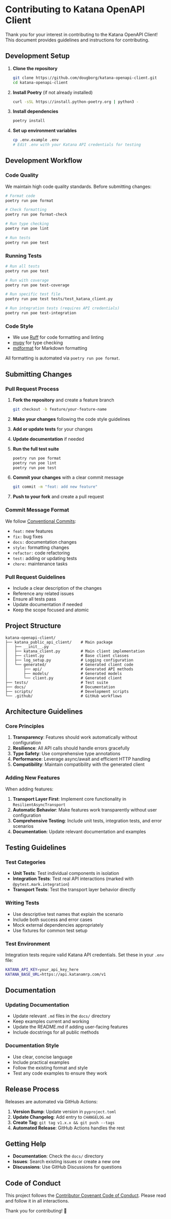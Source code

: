 # Contributing to Katana OpenAPI Client

Thank you for your interest in contributing to the Katana OpenAPI Client! This document
provides guidelines and instructions for contributing.

## Development Setup

1. **Clone the repository**

   ```bash
   git clone https://github.com/dougborg/katana-openapi-client.git
   cd katana-openapi-client
   ```

1. **Install Poetry** (if not already installed)

   ```bash
   curl -sSL https://install.python-poetry.org | python3 -
   ```

1. **Install dependencies**

   ```bash
   poetry install
   ```

1. **Set up environment variables**

   ```bash
   cp .env.example .env
   # Edit .env with your Katana API credentials for testing
   ```

## Development Workflow

### Code Quality

We maintain high code quality standards. Before submitting changes:

```bash
# Format code
poetry run poe format

# Check formatting
poetry run poe format-check

# Run type checking
poetry run poe lint

# Run tests
poetry run poe test
```

### Running Tests

```bash
# Run all tests
poetry run poe test

# Run with coverage
poetry run poe test-coverage

# Run specific test file
poetry run poe test tests/test_katana_client.py

# Run integration tests (requires API credentials)
poetry run poe test-integration
```

### Code Style

- We use [Ruff](https://docs.astral.sh/ruff/) for code formatting and linting
- [mypy](https://mypy.readthedocs.io/) for type checking
- [mdformat](https://mdformat.readthedocs.io/) for Markdown formatting

All formatting is automated via `poetry run poe format`.

## Submitting Changes

### Pull Request Process

1. **Fork the repository** and create a feature branch

   ```bash
   git checkout -b feature/your-feature-name
   ```

1. **Make your changes** following the code style guidelines

1. **Add or update tests** for your changes

1. **Update documentation** if needed

1. **Run the full test suite**

   ```bash
   poetry run poe format
   poetry run poe lint
   poetry run poe test
   ```

1. **Commit your changes** with a clear commit message

   ```bash
   git commit -m "feat: add new feature"
   ```

1. **Push to your fork** and create a pull request

### Commit Message Format

We follow [Conventional Commits](https://www.conventionalcommits.org/):

- `feat:` new features
- `fix:` bug fixes
- `docs:` documentation changes
- `style:` formatting changes
- `refactor:` code refactoring
- `test:` adding or updating tests
- `chore:` maintenance tasks

### Pull Request Guidelines

- Include a clear description of the changes
- Reference any related issues
- Ensure all tests pass
- Update documentation if needed
- Keep the scope focused and atomic

## Project Structure

```text
katana-openapi-client/
├── katana_public_api_client/    # Main package
│   ├── __init__.py
│   ├── katana_client.py         # Main client implementation
│   ├── client.py                # Base client classes
│   ├── log_setup.py             # Logging configuration
│   └── generated/               # Generated client code
│       ├── api/                 # Generated API methods
│       ├── models/              # Generated models
│       └── client.py            # Generated client
├── tests/                       # Test suite
├── docs/                        # Documentation
├── scripts/                     # Development scripts
└── .github/                     # GitHub workflows
```

## Architecture Guidelines

### Core Principles

1. **Transparency**: Features should work automatically without configuration
1. **Resilience**: All API calls should handle errors gracefully
1. **Type Safety**: Use comprehensive type annotations
1. **Performance**: Leverage async/await and efficient HTTP handling
1. **Compatibility**: Maintain compatibility with the generated client

### Adding New Features

When adding features:

1. **Transport Layer First**: Implement core functionality in `ResilientAsyncTransport`
1. **Automatic Behavior**: Make features work transparently without user configuration
1. **Comprehensive Testing**: Include unit tests, integration tests, and error scenarios
1. **Documentation**: Update relevant documentation and examples

## Testing Guidelines

### Test Categories

- **Unit Tests**: Test individual components in isolation
- **Integration Tests**: Test real API interactions (marked with
  `@pytest.mark.integration`)
- **Transport Tests**: Test the transport layer behavior directly

### Writing Tests

- Use descriptive test names that explain the scenario
- Include both success and error cases
- Mock external dependencies appropriately
- Use fixtures for common test setup

### Test Environment

Integration tests require valid Katana API credentials. Set these in your `.env` file:

```bash
KATANA_API_KEY=your_api_key_here
KATANA_BASE_URL=https://api.katanamrp.com/v1
```

## Documentation

### Updating Documentation

- Update relevant `.md` files in the `docs/` directory
- Keep examples current and working
- Update the README.md if adding user-facing features
- Include docstrings for all public methods

### Documentation Style

- Use clear, concise language
- Include practical examples
- Follow the existing format and style
- Test any code examples to ensure they work

## Release Process

Releases are automated via GitHub Actions:

1. **Version Bump**: Update version in `pyproject.toml`
1. **Update Changelog**: Add entry to `CHANGELOG.md`
1. **Create Tag**: `git tag v1.x.x && git push --tags`
1. **Automated Release**: GitHub Actions handles the rest

## Getting Help

- **Documentation**: Check the `docs/` directory
- **Issues**: Search existing issues or create a new one
- **Discussions**: Use GitHub Discussions for questions

## Code of Conduct

This project follows the [Contributor Covenant Code of Conduct](CODE_OF_CONDUCT.md).
Please read and follow it in all interactions.

Thank you for contributing! 🎉
